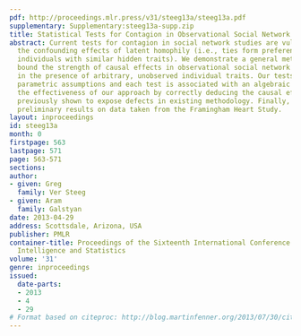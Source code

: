 ```yaml
---
pdf: http://proceedings.mlr.press/v31/steeg13a/steeg13a.pdf
supplementary: Supplementary:steeg13a-supp.zip
title: Statistical Tests for Contagion in Observational Social Network Studies
abstract: Current tests for contagion in social network studies are vulnerable to
  the confounding effects of latent homophily (i.e., ties form preferentially between
  individuals with similar hidden traits). We demonstrate a general method to lower
  bound the strength of causal effects in observational social network studies, even
  in the presence of arbitrary, unobserved individual traits. Our tests require no
  parametric assumptions and each test is associated with an algebraic proof. We demonstrate
  the effectiveness of our approach by correctly deducing the causal effects for examples
  previously shown to expose defects in existing methodology. Finally, we discuss
  preliminary results on data taken from the Framingham Heart Study.
layout: inproceedings
id: steeg13a
month: 0
firstpage: 563
lastpage: 571
page: 563-571
sections: 
author:
- given: Greg
  family: Ver Steeg
- given: Aram
  family: Galstyan
date: 2013-04-29
address: Scottsdale, Arizona, USA
publisher: PMLR
container-title: Proceedings of the Sixteenth International Conference on Artificial
  Intelligence and Statistics
volume: '31'
genre: inproceedings
issued:
  date-parts:
  - 2013
  - 4
  - 29
# Format based on citeproc: http://blog.martinfenner.org/2013/07/30/citeproc-yaml-for-bibliographies/
---
```

